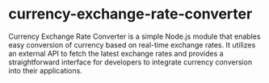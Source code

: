 # currency-exchange-rate-converter
Currency Exchange Rate Converter is a simple Node.js module that enables easy conversion of currency based on real-time exchange rates. It utilizes an external API to fetch the latest exchange rates and provides a straightforward interface for developers to integrate currency conversion into their applications.
